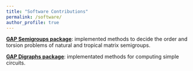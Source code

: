 ```yaml
---
title: "Software Contributions"
permalink: /software/
author_profile: true
---
```


[**GAP Semigroups package**](http://www.gap-system.org/Packages/semigroups.html): implemented methods to decide the order and torsion problems of natural and tropical matrix semigroups.  

[**GAP Digraphs package**](http://www.gap-system.org/Packages/digraphs.html): implementated methods for computing simple circuits.
